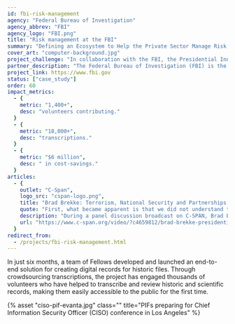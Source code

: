 ```yaml
---
id: fbi-risk-management
agency: "Federal Bureau of Investigation"
agency_abbrev: "FBI"
agency_logo: "FBI.png"
title: "Risk management at the FBI"
summary: "Defining an Ecosystem to Help the Private Sector Manage Risk and Mitigate Threats"
cover_art: "computer-background.jpg"
project_challenge: "In collaboration with the FBI, the Presidential Innovation Fellows focused on the challenge of defining an ecosystem to help the private sector manage risk and mitigate threats, as part of the overall strategy to protect the US economy"
partner_description: "The Federal Bureau of Investigation (FBI) is the domestic intelligence and security service of the United States and its principal federal law enforcement agency"
project_link: https://www.fbi.gov
status: ["case_study"]
order: 60
impact_metrics:
  - {
    metric: "1,400+",
    desc: "volunteers contributing."
  }
  - {
    metric: "18,000+",
    desc: "transcriptions."
  }
  - {
    metric: "$6 million",
    desc: " in cost-savings."
  }
articles:
  - {
    outlet: "C-Span",
    logo_src: "cspan-logo.png",
    title: "Brad Brekke: Terrorism, National Security and Partnerships Panel Discussion, October 20, 2016",
    quote: "First, what became apparent is that we did not understand the private sector well. For us to engage beyond transactional events, we need to know each other better. The second principle is finding mutual benefit. As the Presidential Innovation Fellows put it, ‘Measure value, not investigations.’... what is the value proposition for engagement with the private sector. Which then, now that you’ve identified how you work together, you move from information sharing to collaboration. And by collaboration it means, the third principle, you have to co-create the solution, which is a shift culturally. We like the control, we like to dictate what happens, but we’re looking at how do we do that with the private sector. How do we co-create their solution, and quite frankly it actually works better the iterations we've tried.",
    description: "During a panel discussion broadcast on C-SPAN, Brad Brekke, Director, Office of Private Sector from the FBI, talks about key principles the Presidential Innovation Fellows developed as part of the initiative they are driving forward.",
    url: "https://www.c-span.org/video/?c4659812/brad-brekke-presidential-innovation-fellows"
  }
redirect_from:
  - /projects/fbi-risk-management.html
---
```


In just six months, a team of Fellows developed and launched an end-to-end solution for creating digital records for historic files. Through crowdsourcing transcriptions, the project has engaged thousands of volunteers who have helped to transcribe and review historic and scientific records, making them easily accessible to the public for the first time.

{% asset "ciso-pif-evanta.jpg" class="" title="PIFs preparing for Chief Information Security Officer (CISO) conference in Los Angeles" %}
